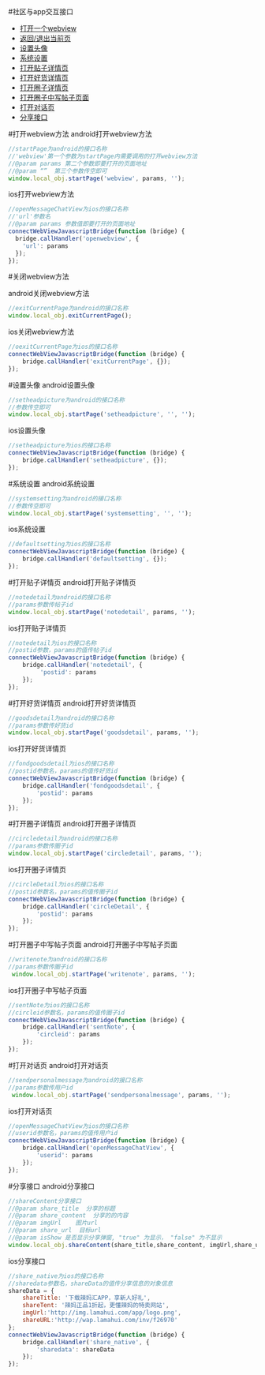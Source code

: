 #社区与app交互接口
- [打开一个webview](#打开webview方法)     
- [返回/退出当前页](#关闭webview方法)     
- [设置头像](#设置头像) 
- [系统设置](#系统设置) 
- [打开贴子详情页](#打开贴子详情页) 
- [打开好货详情页](#打开好货详情页) 
- [打开圈子详情页](#打开圈子详情页) 
- [打开圈子中写帖子页面](#打开圈子中写帖子页面) 
- [打开对话页](#打开对话页) 
- [分享接口](#分享接口) 

#打开webview方法
android打开webview方法
```js
//startPage为android的接口名称
//'webview'第一个参数为startPage内需要调用的打开webview方法
//@param params 第二个参数即要打开的页面地址
//@param “”  第三个参数传空即可
window.local_obj.startPage('webview', params, '');
```
ios打开webview方法
```js
//openMessageChatView为ios的接口名称
//'url'参数名
//@param params 参数值即要打开的页面地址
connectWebViewJavascriptBridge(function (bridge) {
  bridge.callHandler('openwebview', {
    'url': params
  });
});
```
#关闭webview方法

android关闭webview方法
```js
//exitCurrentPage为android的接口名称
window.local_obj.exitCurrentPage();
```
ios关闭webview方法
```js
//oexitCurrentPage为ios的接口名称
connectWebViewJavascriptBridge(function (bridge) {
    bridge.callHandler('exitCurrentPage', {});
});
```
#设置头像
android设置头像
```js
//setheadpicture为android的接口名称
//参数传空即可
window.local_obj.startPage('setheadpicture', '', '');
```
ios设置头像
```js
//setheadpicture为ios的接口名称
connectWebViewJavascriptBridge(function (bridge) {
    bridge.callHandler('setheadpicture', {});
});
```
#系统设置
android系统设置
```js
//systemsetting为android的接口名称
//参数传空即可
window.local_obj.startPage('systemsetting', '', '');
```
ios系统设置
```js
//defaultsetting为ios的接口名称
connectWebViewJavascriptBridge(function (bridge) {
    bridge.callHandler('defaultsetting', {});
});
```
#打开贴子详情页
android打开贴子详情页
```js
//notedetail为android的接口名称
//params参数传帖子id
window.local_obj.startPage('notedetail', params, '');
```
ios打开贴子详情页
```js
//notedetail为ios的接口名称
//postid参数，params的值传帖子id
connectWebViewJavascriptBridge(function (bridge) {
    bridge.callHandler('notedetail', {
         'postid': params
    });
});
```
#打开好货详情页
android打开好货详情页
```js
//goodsdetail为android的接口名称
//params参数传好货id
window.local_obj.startPage('goodsdetail', params, '');
```
ios打开好货详情页
```js
//fondgoodsdetail为ios的接口名称
//postid参数名，params的值传好货id
connectWebViewJavascriptBridge(function (bridge) {
    bridge.callHandler('fondgoodsdetail', {
        'postid': params
    });
});
```
#打开圈子详情页
android打开圈子详情页
```js
//circledetail为android的接口名称
//params参数传圈子id
window.local_obj.startPage('circledetail', params, '');
```
ios打开圈子详情页
```js
//circleDetail为ios的接口名称
//postid参数名，params的值传圈子id
connectWebViewJavascriptBridge(function (bridge) {
    bridge.callHandler('circleDetail', {
        'postid': params
    });
});
```
#打开圈子中写帖子页面
android打开圈子中写帖子页面
```js
//writenote为android的接口名称
//params参数传圈子id
 window.local_obj.startPage('writenote', params, '');
```
ios打开圈子中写帖子页面
```js
//sentNote为ios的接口名称
//circleid参数名，params的值传圈子id
connectWebViewJavascriptBridge(function (bridge) {
    bridge.callHandler('sentNote', {
        'circleid': params
    });
});
```
#打开对话页
android打开对话页
```js
//sendpersonalmessage为android的接口名称
//params参数传用户id
 window.local_obj.startPage('sendpersonalmessage', params, '');
```
ios打开对话页
```js
//openMessageChatView为ios的接口名称
//userid参数名，params的值传用户id
connectWebViewJavascriptBridge(function (bridge) {
    bridge.callHandler('openMessageChatView', {
        'userid': params
    });
});
```
#分享接口
android分享接口
```js
//shareContent分享接口
//@param share_title  分享的标题
//@param share_content  分享的的内容
//@param imgUrl    图片url
//@param share_url  目标url
//@param isShow 是否显示分享弹窗, "true" 为显示， "false" 为不显示
window.local_obj.shareContent(share_title,share_content, imgUrl,share_url, isShow);
```
ios分享接口
```js
//share_native为ios的接口名称
//sharedata参数名，shareData的值传分享信息的对象信息
shareData = {
    shareTitle: '下载辣妈汇APP，享新人好礼',
    shareTent: '辣妈正品1折起，更懂辣妈的特卖网站',
    imgUrl:'http://img.lamahui.com/app/logo.png',
    shareURL:'http://wap.lamahui.com/inv/f26970'
};
connectWebViewJavascriptBridge(function (bridge) {
    bridge.callHandler('share_native', {
        'sharedata': shareData
    });
});
```
